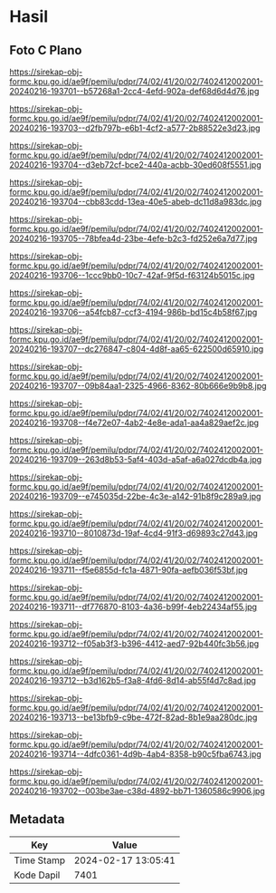# Hasil

## Foto C Plano

https://sirekap-obj-formc.kpu.go.id/ae9f/pemilu/pdpr/74/02/41/20/02/7402412002001-20240216-193701--b57268a1-2cc4-4efd-902a-def68d6d4d76.jpg

https://sirekap-obj-formc.kpu.go.id/ae9f/pemilu/pdpr/74/02/41/20/02/7402412002001-20240216-193703--d2fb797b-e6b1-4cf2-a577-2b88522e3d23.jpg

https://sirekap-obj-formc.kpu.go.id/ae9f/pemilu/pdpr/74/02/41/20/02/7402412002001-20240216-193704--d3eb72cf-bce2-440a-acbb-30ed608f5551.jpg

https://sirekap-obj-formc.kpu.go.id/ae9f/pemilu/pdpr/74/02/41/20/02/7402412002001-20240216-193704--cbb83cdd-13ea-40e5-abeb-dc11d8a983dc.jpg

https://sirekap-obj-formc.kpu.go.id/ae9f/pemilu/pdpr/74/02/41/20/02/7402412002001-20240216-193705--78bfea4d-23be-4efe-b2c3-fd252e6a7d77.jpg

https://sirekap-obj-formc.kpu.go.id/ae9f/pemilu/pdpr/74/02/41/20/02/7402412002001-20240216-193706--1ccc9bb0-10c7-42af-9f5d-f63124b5015c.jpg

https://sirekap-obj-formc.kpu.go.id/ae9f/pemilu/pdpr/74/02/41/20/02/7402412002001-20240216-193706--a54fcb87-ccf3-4194-986b-bd15c4b58f67.jpg

https://sirekap-obj-formc.kpu.go.id/ae9f/pemilu/pdpr/74/02/41/20/02/7402412002001-20240216-193707--dc276847-c804-4d8f-aa65-622500d65910.jpg

https://sirekap-obj-formc.kpu.go.id/ae9f/pemilu/pdpr/74/02/41/20/02/7402412002001-20240216-193707--09b84aa1-2325-4966-8362-80b666e9b9b8.jpg

https://sirekap-obj-formc.kpu.go.id/ae9f/pemilu/pdpr/74/02/41/20/02/7402412002001-20240216-193708--f4e72e07-4ab2-4e8e-ada1-aa4a829aef2c.jpg

https://sirekap-obj-formc.kpu.go.id/ae9f/pemilu/pdpr/74/02/41/20/02/7402412002001-20240216-193709--263d8b53-5af4-403d-a5af-a6a027dcdb4a.jpg

https://sirekap-obj-formc.kpu.go.id/ae9f/pemilu/pdpr/74/02/41/20/02/7402412002001-20240216-193709--e745035d-22be-4c3e-a142-91b8f9c289a9.jpg

https://sirekap-obj-formc.kpu.go.id/ae9f/pemilu/pdpr/74/02/41/20/02/7402412002001-20240216-193710--8010873d-19af-4cd4-91f3-d69893c27d43.jpg

https://sirekap-obj-formc.kpu.go.id/ae9f/pemilu/pdpr/74/02/41/20/02/7402412002001-20240216-193711--f5e6855d-fc1a-4871-90fa-aefb036f53bf.jpg

https://sirekap-obj-formc.kpu.go.id/ae9f/pemilu/pdpr/74/02/41/20/02/7402412002001-20240216-193711--df776870-8103-4a36-b99f-4eb22434af55.jpg

https://sirekap-obj-formc.kpu.go.id/ae9f/pemilu/pdpr/74/02/41/20/02/7402412002001-20240216-193712--f05ab3f3-b396-4412-aed7-92b440fc3b56.jpg

https://sirekap-obj-formc.kpu.go.id/ae9f/pemilu/pdpr/74/02/41/20/02/7402412002001-20240216-193712--b3d162b5-f3a8-4fd6-8d14-ab55f4d7c8ad.jpg

https://sirekap-obj-formc.kpu.go.id/ae9f/pemilu/pdpr/74/02/41/20/02/7402412002001-20240216-193713--be13bfb9-c9be-472f-82ad-8b1e9aa280dc.jpg

https://sirekap-obj-formc.kpu.go.id/ae9f/pemilu/pdpr/74/02/41/20/02/7402412002001-20240216-193714--4dfc0361-4d9b-4ab4-8358-b90c5fba6743.jpg

https://sirekap-obj-formc.kpu.go.id/ae9f/pemilu/pdpr/74/02/41/20/02/7402412002001-20240216-193702--003be3ae-c38d-4892-bb71-1360586c9906.jpg


## Metadata

| Key        | Value               |
| ---------- | ------------------- |
| Time Stamp | 2024-02-17 13:05:41 |
| Kode Dapil | 7401                |



